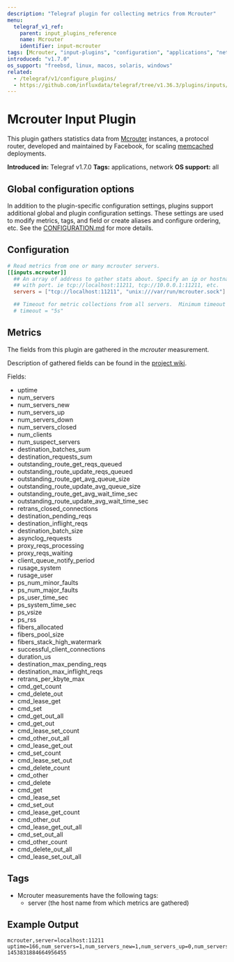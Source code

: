 ```yaml
---
description: "Telegraf plugin for collecting metrics from Mcrouter"
menu:
  telegraf_v1_ref:
    parent: input_plugins_reference
    name: Mcrouter
    identifier: input-mcrouter
tags: [Mcrouter, "input-plugins", "configuration", "applications", "network"]
introduced: "v1.7.0"
os_support: "freebsd, linux, macos, solaris, windows"
related:
  - /telegraf/v1/configure_plugins/
  - https://github.com/influxdata/telegraf/tree/v1.36.3/plugins/inputs/mcrouter/README.md, Mcrouter Plugin Source
---
```


# Mcrouter Input Plugin

This plugin gathers statistics data from [Mcrouter](https://github.com/facebook/mcrouter) instances, a
protocol router, developed and maintained by Facebook, for scaling
[memcached](http://memcached.org/) deployments.

**Introduced in:** Telegraf v1.7.0
**Tags:** applications, network
**OS support:** all

[mcrouter]: https://github.com/facebook/mcrouter
[memcached]: http://memcached.org/

## Global configuration options <!-- @/docs/includes/plugin_config.md -->

In addition to the plugin-specific configuration settings, plugins support
additional global and plugin configuration settings. These settings are used to
modify metrics, tags, and field or create aliases and configure ordering, etc.
See the [CONFIGURATION.md](/telegraf/v1/configuration/#plugins) for more details.

[CONFIGURATION.md]: ../../../docs/CONFIGURATION.md#plugins

## Configuration

```toml @sample.conf
# Read metrics from one or many mcrouter servers.
[[inputs.mcrouter]]
  ## An array of address to gather stats about. Specify an ip or hostname
  ## with port. ie tcp://localhost:11211, tcp://10.0.0.1:11211, etc.
  servers = ["tcp://localhost:11211", "unix:///var/run/mcrouter.sock"]

  ## Timeout for metric collections from all servers.  Minimum timeout is "1s".
  # timeout = "5s"
```

## Metrics

The fields from this plugin are gathered in the *mcrouter* measurement.

Description of gathered fields can be found in the [project wiki](https://github.com/facebook/mcrouter/wiki/Stats-list).

Fields:

* uptime
* num_servers
* num_servers_new
* num_servers_up
* num_servers_down
* num_servers_closed
* num_clients
* num_suspect_servers
* destination_batches_sum
* destination_requests_sum
* outstanding_route_get_reqs_queued
* outstanding_route_update_reqs_queued
* outstanding_route_get_avg_queue_size
* outstanding_route_update_avg_queue_size
* outstanding_route_get_avg_wait_time_sec
* outstanding_route_update_avg_wait_time_sec
* retrans_closed_connections
* destination_pending_reqs
* destination_inflight_reqs
* destination_batch_size
* asynclog_requests
* proxy_reqs_processing
* proxy_reqs_waiting
* client_queue_notify_period
* rusage_system
* rusage_user
* ps_num_minor_faults
* ps_num_major_faults
* ps_user_time_sec
* ps_system_time_sec
* ps_vsize
* ps_rss
* fibers_allocated
* fibers_pool_size
* fibers_stack_high_watermark
* successful_client_connections
* duration_us
* destination_max_pending_reqs
* destination_max_inflight_reqs
* retrans_per_kbyte_max
* cmd_get_count
* cmd_delete_out
* cmd_lease_get
* cmd_set
* cmd_get_out_all
* cmd_get_out
* cmd_lease_set_count
* cmd_other_out_all
* cmd_lease_get_out
* cmd_set_count
* cmd_lease_set_out
* cmd_delete_count
* cmd_other
* cmd_delete
* cmd_get
* cmd_lease_set
* cmd_set_out
* cmd_lease_get_count
* cmd_other_out
* cmd_lease_get_out_all
* cmd_set_out_all
* cmd_other_count
* cmd_delete_out_all
* cmd_lease_set_out_all

[wiki]: https://github.com/facebook/mcrouter/wiki/Stats-list

## Tags

* Mcrouter measurements have the following tags:
  * server (the host name from which metrics are gathered)

## Example Output

```text
mcrouter,server=localhost:11211 uptime=166,num_servers=1,num_servers_new=1,num_servers_up=0,num_servers_down=0,num_servers_closed=0,num_clients=1,num_suspect_servers=0,destination_batches_sum=0,destination_requests_sum=0,outstanding_route_get_reqs_queued=0,outstanding_route_update_reqs_queued=0,outstanding_route_get_avg_queue_size=0,outstanding_route_update_avg_queue_size=0,outstanding_route_get_avg_wait_time_sec=0,outstanding_route_update_avg_wait_time_sec=0,retrans_closed_connections=0,destination_pending_reqs=0,destination_inflight_reqs=0,destination_batch_size=0,asynclog_requests=0,proxy_reqs_processing=1,proxy_reqs_waiting=0,client_queue_notify_period=0,rusage_system=0.040966,rusage_user=0.020483,ps_num_minor_faults=2490,ps_num_major_faults=11,ps_user_time_sec=0.02,ps_system_time_sec=0.04,ps_vsize=697741312,ps_rss=10563584,fibers_allocated=0,fibers_pool_size=0,fibers_stack_high_watermark=0,successful_client_connections=18,duration_us=0,destination_max_pending_reqs=0,destination_max_inflight_reqs=0,retrans_per_kbyte_max=0,cmd_get_count=0,cmd_delete_out=0,cmd_lease_get=0,cmd_set=0,cmd_get_out_all=0,cmd_get_out=0,cmd_lease_set_count=0,cmd_other_out_all=0,cmd_lease_get_out=0,cmd_set_count=0,cmd_lease_set_out=0,cmd_delete_count=0,cmd_other=0,cmd_delete=0,cmd_get=0,cmd_lease_set=0,cmd_set_out=0,cmd_lease_get_count=0,cmd_other_out=0,cmd_lease_get_out_all=0,cmd_set_out_all=0,cmd_other_count=0,cmd_delete_out_all=0,cmd_lease_set_out_all=0 1453831884664956455
```
